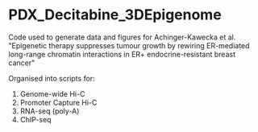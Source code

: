 # PDX_Decitabine_3DEpigenome

Code used to generate data and figures for Achinger-Kawecka et al. "Epigenetic therapy suppresses tumour growth by rewiring ER-mediated long-range chromatin interactions in ER+ endocrine-resistant breast cancer"

Organised into scripts for:
1) Genome-wide Hi-C
2) Promoter Capture Hi-C
3) RNA-seq (poly-A)
4) ChIP-seq
